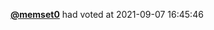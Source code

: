  <a href=https://github.com/memset0><strong>@memset0</strong></a>  had voted  at 2021-09-07 16:45:46 
